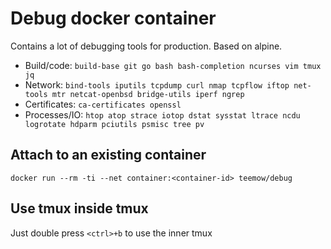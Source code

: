 # Debug docker container

Contains a lot of debugging tools for production. Based on alpine.

* Build/code: `build-base git go bash bash-completion ncurses vim tmux jq`
* Network: `bind-tools iputils tcpdump curl nmap tcpflow iftop net-tools mtr netcat-openbsd bridge-utils iperf ngrep`
* Certificates: `ca-certificates openssl`
* Processes/IO: `htop atop strace iotop dstat sysstat ltrace ncdu logrotate hdparm pciutils psmisc tree pv`

## Attach to an existing container

```
docker run --rm -ti --net container:<container-id> teemow/debug
```

## Use tmux inside tmux

Just double press `<ctrl>+b` to use the inner tmux
